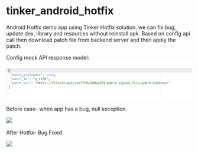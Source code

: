 # tinker_android_hotfix
Android Hotfix demo app using Tinker Hotfix solution. we can fix bug, update dex, library and resources without reinstall apk.
Based on config api call
then download patch file from backend server and then apply the patch.

Config mock API response model:
![](config_response.PNG)

Before case- when app has a bug, null exception.

![](20191110_025058.gif)

After Hotfix- Bug Fixed 

![](20191110_024810.gif)
